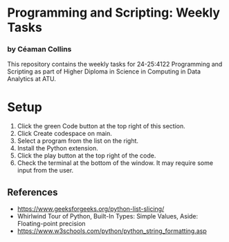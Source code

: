 # Programming and Scripting: Weekly Tasks
### by Céaman Collins

This repository contains the weekly tasks for 24-25:4122 Programming and Scripting as part of Higher Diploma in Science in Computing in Data Analytics at ATU.

# Setup

1. Click the green Code button at the top right of this section.
2. Click Create codespace on main.
3. Select a program from the list on the right.
4. Install the Python extension.
5. Click the play button at the top right of the code.
6. Check the terminal at the bottom of the window. It may require some input from the user.

## References

- https://www.geeksforgeeks.org/python-list-slicing/
- Whirlwind Tour of Python, Built-In Types: Simple Values, Aside: Floating-point precision
- https://www.w3schools.com/python/python_string_formatting.asp